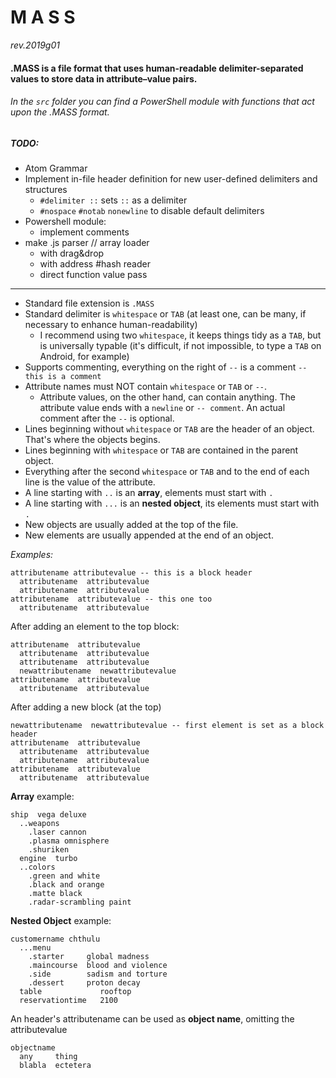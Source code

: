 # M A S S
_rev.2019g01_
#### .MASS is a file format that uses human-readable delimiter-separated values to store data in attribute–value pairs.
###### In the `src` folder you can find a PowerShell module with functions that act upon the .MASS format.
##### TODO:
  * Atom Grammar
  * Implement in-file header definition for new user-defined delimiters and structures
    - `#delimiter ::` sets `::` as a delimiter
    - `#nospace` `#notab` `nonewline` to disable default delimiters
  * Powershell module:
    - implement comments
  * make .js parser // array loader
    - with drag&drop
    - with address #hash reader
    - direct function value pass
---  
* Standard file extension is `.MASS`
* Standard delimiter is `whitespace` or `TAB` (at least one, can be many, if necessary to enhance human-readability)
  - I recommend using two `whitespace`, it keeps things tidy as a `TAB`, but is universally typable (it's difficult, if not impossible, to type a `TAB` on Android, for example)
* Supports commenting, everything on the right of `--` is a comment `-- this is a comment`
* Attribute names must NOT contain `whitespace` or `TAB` or `--`.
  - Attribute values, on the other hand, can contain anything. The attribute value ends with a `newline` or `-- comment`. An actual comment after the `--` is optional.
* Lines beginning without `whitespace` or `TAB` are the header of an object. That's where the objects begins.
* Lines beginning with `whitespace` or `TAB` are contained in the parent object.
* Everything after the second `whitespace` or `TAB` and to the end of each line is the value of the attribute.
* A line starting with `..` is an **array**, elements must start with `.`
* A line starting with `...` is an **nested object**, its elements must start with `.`
* New objects are usually added at the top of the file.
* New elements are usually appended at the end of an object.

_Examples:_

~~~~
attributename attributevalue -- this is a block header
  attributename  attributevalue
  attributename  attributevalue
attributename  attributevalue -- this one too
  attributename  attributevalue
~~~~
After adding an element to the top block:
~~~~
attributename  attributevalue
  attributename  attributevalue
  attributename  attributevalue
  newattributename  newattributevalue
attributename  attributevalue
  attributename  attributevalue
~~~~
After adding a new block (at the top)
~~~~
newattributename  newattributevalue -- first element is set as a block header
attributename  attributevalue
  attributename  attributevalue
  attributename  attributevalue
attributename  attributevalue
  attributename  attributevalue
~~~~

**Array** example:
~~~~
ship  vega deluxe
  ..weapons
    .laser cannon
    .plasma omnisphere
    .shuriken
  engine  turbo
  ..colors
    .green and white
    .black and orange
    .matte black
    .radar-scrambling paint
~~~~

**Nested Object** example:
~~~~
customername chthulu
  ...menu
    .starter     global madness
    .maincourse  blood and violence
    .side        sadism and torture
    .dessert     proton decay
  table             rooftop
  reservationtime   2100
~~~~

An header's attributename can be used as **object name**, omitting the attributevalue
~~~~
objectname
  any     thing
  blabla  ectetera
~~~~
